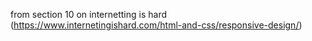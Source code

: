 from section 10 on internetting is hard (https://www.internetingishard.com/html-and-css/responsive-design/)
